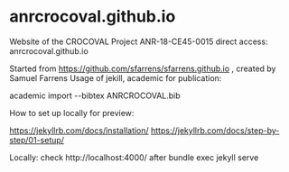 # anrcrocoval.github.io
Website of the CROCOVAL Project ANR-18-CE45-0015
direct access: 
anrcrocoval.github.io

Started from https://github.com/sfarrens/sfarrens.github.io , created by Samuel Farrens
Usage of jekill, academic for publication:

academic import --bibtex ANRCROCOVAL.bib 

How to set up locally for preview: 

https://jekyllrb.com/docs/installation/
https://jekyllrb.com/docs/step-by-step/01-setup/



Locally: check http://localhost:4000/ after bundle exec jekyll serve

